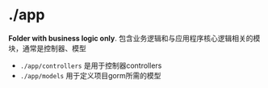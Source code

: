 # ./app

**Folder with business logic only**. 包含业务逻辑和与应用程序核心逻辑相关的模块，通常是控制器、模型

- `./app/controllers` 是用于控制器controllers
- `./app/models` 用于定义项目gorm所需的模型

